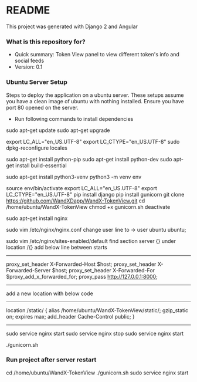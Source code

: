 # README #

This project was generated with Django 2 and Angular

### What is this repository for? ###

* Quick summary: Token View panel to view different token's info and social feeds
* Version: 0.1

### Ubuntu Server Setup ###

Steps to deploy the application on a ubuntu server. These setups assume you have a clean image of ubuntu with nothing installed. Ensure you have port 80 opened on the server.

* Run following commands to install dependencies

sudo apt-get update
sudo apt-get upgrade

export LC_ALL="en_US.UTF-8"
export LC_CTYPE="en_US.UTF-8"
sudo dpkg-reconfigure locales

sudo apt-get install python-pip
sudo apt-get install python-dev
sudo apt-get install build-essential

sudo apt-get install python3-venv
python3 -m venv env

source env/bin/activate
export LC_ALL="en_US.UTF-8"
export LC_CTYPE="en_US.UTF-8"
pip install django
pip install gunicorn
git clone https://github.com/WandXDapp/WandX-TokenView.git
cd /home/ubuntu/WandX-TokenView
chmod +x gunicorn.sh
deactivate

sudo apt-get install nginx

sudo vim /etc/nginx/nginx.conf
change user line to -> user ubuntu ubuntu;

sudo vim /etc/nginx/sites-enabled/default
find section server {}
under location /{} add below line between starts
************************
proxy_set_header X-Forwarded-Host $host;
proxy_set_header X-Forwarded-Server $host;
proxy_set_header X-Forwarded-For $proxy_add_x_forwarded_for;
proxy_pass http://127.0.0.1:8000;
************************
add a new location with below code
************************
location /static/ {
	alias /home/ubuntu/WandX-TokenView/static/;
    gzip_static on;
    expires max;
    add_header Cache-Control public;
}
************************
sudo service nginx start
sudo service nginx stop
sudo service nginx start

./gunicorn.sh

### Run project after server restart ###

cd /home/ubuntu/WandX-TokenView
./gunicorn.sh
sudo service nginx start
